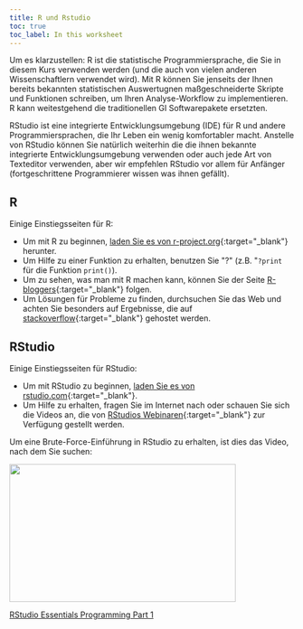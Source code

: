```yaml
---
title: R und Rstudio
toc: true
toc_label: In this worksheet
---
```


Um es klarzustellen: R ist die statistische Programmiersprache, die Sie in diesem Kurs verwenden werden (und die auch von vielen anderen Wissenschaftlern verwendet wird). 
Mit R können Sie jenseits der Ihnen bereits bekannten statistischen Auswertugnen maßgeschneiderte Skripte und Funktionen schreiben, um Ihren Analyse-Workflow zu implementieren. R kann weitestgehend die traditionellen GI Softwarepakete ersetzten.<!--more-->


RStudio ist eine integrierte Entwicklungsumgebung (IDE) für R und andere Programmiersprachen, die Ihr Leben ein wenig komfortabler macht. Anstelle von RStudio können Sie natürlich weiterhin die die ihnen bekannte integrierte Entwicklungsumgebung verwenden oder auch jede Art von Texteditor verwenden, aber wir empfehlen RStudio vor allem für Anfänger (fortgeschrittene Programmierer wissen was ihnen gefällt).

## R
Einige Einstiegsseiten für R:
  * Um mit R zu beginnen, [laden Sie es von r-project.org](https://www.r-project.org/){:target="_blank"} herunter.
  * Um Hilfe zu einer Funktion zu erhalten, benutzen Sie "?" (z.B. "`?print` für die Funktion `print()`).
  * Um zu sehen, was man mit R machen kann, können Sie der Seite [R-bloggers](https://www.r-bloggers.com/){:target="_blank"} folgen.
  * Um Lösungen für Probleme zu finden, durchsuchen Sie das Web und achten Sie besonders auf Ergebnisse, die auf [stackoverflow](https://stackoverflow.com){:target="_blank"} gehostet werden.
  

## RStudio
Einige Einstiegsseiten für RStudio:
  * Um mit RStudio zu beginnen, [laden Sie es von rstudio.com](https://www.rstudio.com/){:target="_blank"}.
  * Um Hilfe zu erhalten, fragen Sie im Internet nach oder schauen Sie sich die Videos an, die von [RStudios Webinaren](https://resources.rstudio.com/webinars){:target="_blank"} zur Verfügung gestellt werden.

Um eine Brute-Force-Einführung in RStudio zu erhalten, ist dies das Video, nach dem Sie suchen:

<p><a href="https://resources.rstudio.com/wistia-rstudio-essentials-2/rstudioessentialsprogrammingpart1-2?wvideo=k8kz4e0p2v"><img src="https://embedwistia-a.akamaihd.net/deliveries/85f90f89c20cf329c8e6091508fe44c045e70167.jpg?image_play_button_size=2x&amp;image_crop_resized=960x585&amp;image_play_button=1&amp;image_play_button_color=4287c7e0" width="400" height="243.75" style="width: 400px; height: 243.75px;"></a></p><p><a href="https://resources.rstudio.com/wistia-rstudio-essentials-2/rstudioessentialsprogrammingpart1-2?wvideo=k8kz4e0p2v">RStudio Essentials Programming Part 1</a></p>

